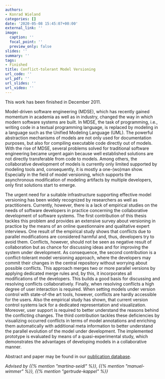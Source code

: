 ```yaml
---
authors:
- Konrad Wieland
categories: []
date: '2020-05-08 15:45:07+00:00'
external_link: ''
image:
  caption: ''
  focal_point: ''
  preview_only: false
slides: ''
summary: ''
tags:
- Finished
title: Conflict-tolerant Model Versioning
url_code: ''
url_pdf: ''
url_slides: ''
url_video: ''
---
```


This work has been finished in December 2011.

Model-driven software engineering (MDSE), which has recently gained momentum in academia as well as in industry, changed the way in which modern software systems are built. In MDSE, the task of programming, i.e., writing code in a textual programming language, is replaced by modeling in a language such as the Unified Modeling Language (UML). The powerful abstraction mechanisms of models are not only used for documentation purposes, but also for compiling executable code directly out of models. With the rise of MDSE, several problems solved for traditional software engineering became urgent again because well established solutions are not directly transferable from code to models. Among others, the collaborative development of models is currently only limited supported by modeling tools and, consequently, it is mostly a one-(wo)man show. Especially in the field of model versioning, which supports the asynchronous modification of modeling artifacts by multiple developers, only first solutions start to emerge.

The urgent need for a suitable infrastructure supporting effective model versioning has been widely recognized by researchers as well as practitioners. Currently, however, there is a lack of empirical studies on the needs of software developers in practice concerning the collaborative development of software systems. The first contribution of this thesis tackles this problem and provides an extensive survey about versioning in practice by the means of an online questionnaire and qualitative expert interviews. One result of the empirical study shows that conflicts due to parallel modifications are considered harmful and, thus, developers try to avoid them. Conflicts, however, should not be seen as negative result of collaboration but as chance for discussing ideas and for improving the system under development. As consequence, the second contribution is a conflict-tolerant model versioning approach, where the developers may commit their changes in the central repository without worrying about possible conflicts. This approach merges two or more parallel versions by applying dedicated merge rules and, by this, it incorporates all modifications of the developers. This builds a good basis for discussing and resolving conflicts collaboratively. Finally, when resolving conflicts a high degree of user interaction is required. When setting models under version control with state-of-the art tools, however, conflicts are hardly accessible for the users. Also the empirical study has shown, that current version control systems lack for a dedicated representation and visualization. Moreover, user support is required to better understand the reasons behind the conflicting changes. The third contribution tackles these deficiencies by visualizing occurred conflicts in terms of model annotations and enriching them automatically with additional meta information to better understand the parallel evolution of the model under development. The implemented prototype is evaluated by means of a quasi-experimental study, which demonstrates the advantages of developing models in a collaborative manner.

Abstract and paper may be found in our <a class="external" href="http://publik.tuwien.ac.at/showentry.php?ID=209022&amp;lang=2">publication database</a>.

*Advised by {{% mention "martina-seidl" %}}, {{% mention "manuel-wimmer" %}}, {{% mention "gertrude-kappel" %}}*
